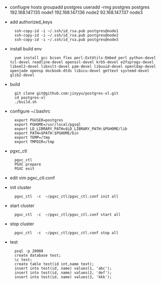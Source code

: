 
- confiugre hosts
        groupadd  postgres
        useradd -rmg postgres postgres
        192.168.147.135 node1
        192.168.147.136 node2
        92.168.147.137 node3

- add authorized_keys

        ssh-copy-id -i ~/.ssh/id_rsa.pub postgres@node1
        ssh-copy-id -i ~/.ssh/id_rsa.pub postgres@node2
        ssh-copy-id -i ~/.ssh/id_rsa.pub postgres@node3

- install build env

        yum install gcc bison flex perl-ExtUtils-Embed perl python-devel tcl-devel readline-devel openssl-devel krb5-devel e2fsprogs-devel libxml2-devel libxslt-devel pam-devel libuuid-devel openldap-devel openjade opensp docbook-dtds libicu-devel gettext systemd-devel glib2-devel

- build

        git clone git@github.com:jinyyu/postgres-xl.git
        cd postgres-xl
        ./build.sh

- configure  ~/.bashrc

        export PGUSER=postgres
        export PGHOME=/usr/local/pgsql
        export LD_LIBRARY_PATH=$LD_LIBRARY_PATH:$PGHOME/lib
        export PATH=$PATH:$PGHOME/bin
        export TEMP=/tmp
        export TMPDIR=/tmp

- pgxc_ctl 

        pgxc_ctl
        PGXC prepare 
        PGXC exit

- edit vim pgxc_ctl.conf

- init cluster

        pgxc_ctl  -c  ~/pgxc_ctl/pgxc_ctl.conf init all

- start cluster

        pgxc_ctl  -c  ~/pgxc_ctl/pgxc_ctl.conf start all

- stop cluster

        pgxc_ctl  -c  ~/pgxc_ctl/pgxc_ctl.conf stop all


- test 

        psql -p 20008
        create database test;
        \c test;
        create table test(id int,name text);
        insert into test(id, name) values(1, 'abc');
        insert into test(id, name) values(2, 'def');
        insert into test(id, name) values(3, 'kkk');
